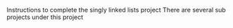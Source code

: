 Instructions to complete the singly linked lists project
There are several sub projects under this project
